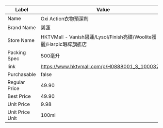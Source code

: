| Label           | Value                                                    |
| --------------- | -------------------------------------------------------- |
| Name            | Oxi Action衣物預潔劑                                          |
| Brand Name      | 碧蓮                                                       |
| Store Name      | HKTVMall - Vanish碧蓮/Lysol/Finish亮碟/Woolite護麗/Harpic瑕辟旗艦店 |
| Packing Spec    | 500毫升                                                    |
| link            | https://www.hktvmall.com/p/H0888001_S_10003252           |
| Purchasable     | false                                                    |
| Regular Price   | 49.90                                                    |
| Best Price      | 49.90                                                    |
| Unit Price      | 9.98                                                     |
| Unit Price Unit | 100ml                                                    |
